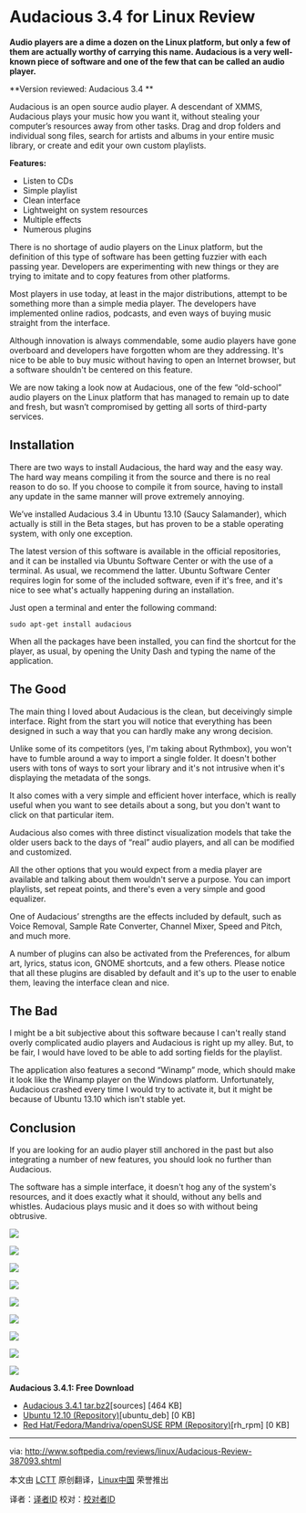 Audacious 3.4 for Linux Review
================================================================================
**Audio players are a dime a dozen on the Linux platform, but only a few of them are actually worthy of carrying this name. Audacious is a very well-known piece of software and one of the few that can be called an audio player.**

**Version reviewed: Audacious 3.4	**

Audacious is an open source audio player. A descendant of XMMS, Audacious plays your music how you want it, without stealing your computer’s resources away from other tasks. Drag and drop folders and individual song files, search for artists and albums in your entire music library, or create and edit your own custom playlists.

**Features:**

- Listen to CDs
- Simple playlist
- Clean interface
- Lightweight on system resources
- Multiple effects
- Numerous plugins 

There is no shortage of audio players on the Linux platform, but the definition of this type of software has been getting fuzzier with each passing year. Developers are experimenting with new things or they are trying to imitate and to copy features from other platforms.

Most players in use today, at least in the major distributions, attempt to be something more than a simple media player. The developers have implemented online radios, podcasts, and even ways of buying music straight from the interface.

Although innovation is always commendable, some audio players have gone overboard and developers have forgotten whom are they addressing. It's nice to be able to buy music without having to open an Internet browser, but a software shouldn't be centered on this feature.

We are now taking a look now at Audacious, one of the few “old-school” audio players on the Linux platform that has managed to remain up to date and fresh, but wasn’t compromised by getting all sorts of third-party services.

## Installation ##

There are two ways to install Audacious, the hard way and the easy way. The hard way means compiling it from the source and there is no real reason to do so. If you choose to compile it from source, having to install any update in the same manner will prove extremely annoying.

We’ve installed Audacious 3.4 in Ubuntu 13.10 (Saucy Salamander), which actually is still in the Beta stages, but has proven to be a stable operating system, with only one exception.

The latest version of this software is available in the official repositories, and it can be installed via Ubuntu Software Center or with the use of a terminal. As usual, we recommend the latter. Ubuntu Software Center requires login for some of the included software, even if it's free, and it's nice to see what's actually happening during an installation.

Just open a terminal and enter the following command:

    sudo apt-get install audacious

When all the packages have been installed, you can find the shortcut for the player, as usual, by opening the Unity Dash and typing the name of the application.

## The Good ##

The main thing I loved about Audacious is the clean, but deceivingly simple interface. Right from the start you will notice that everything has been designed in such a way that you can hardly make any wrong decision.

Unlike some of its competitors (yes, I'm taking about Rythmbox), you won't have to fumble around a way to import a single folder. It doesn't bother users with tons of ways to sort your library and it's not intrusive when it's displaying the metadata of the songs.

It also comes with a very simple and efficient hover interface, which is really useful when you want to see details about a song, but you don't want to click on that particular item.

Audacious also comes with three distinct visualization models that take the older users back to the days of “real” audio players, and all can be modified and customized.

All the other options that you would expect from a media player are available and talking about them wouldn't serve a purpose. You can import playlists, set repeat points, and there's even a very simple and good equalizer.

One of Audacious’ strengths are the effects included by default, such as Voice Removal, Sample Rate Converter, Channel Mixer, Speed and Pitch, and much more.

A number of plugins can also be activated from the Preferences, for album art, lyrics, status icon, GNOME shortcuts, and a few others. Please notice that all these plugins are disabled by default and it's up to the user to enable them, leaving the interface clean and nice.

## The Bad ##

I might be a bit subjective about this software because I can't really stand overly complicated audio players and Audacious is right up my alley. But, to be fair, I would have loved to be able to add sorting fields for the playlist.

The application also features a second “Winamp” mode, which should make it look like the Winamp player on the Windows platform. Unfortunately, Audacious crashed every time I would try to activate it, but it might be because of Ubuntu 13.10 which isn't stable yet.

## Conclusion ##

If you are looking for an audio player still anchored in the past but also integrating a number of new features, you should look no further than Audacious.

The software has a simple interface, it doesn't hog any of the system's resources, and it does exactly what it should, without any bells and whistles. Audacious plays music and it does so with without being obtrusive.

![](http://i1-news.softpedia-static.com/images/news2/Audacious-Review-387093-2.jpg)

![](http://i1-news.softpedia-static.com/images/news2/Audacious-Review-387093-3.jpg)

![](http://i1-news.softpedia-static.com/images/news2/Audacious-Review-387093-4.jpg)

![](http://i1-news.softpedia-static.com/images/news2/Audacious-Review-387093-5.jpg)

![](http://i1-news.softpedia-static.com/images/news2/Audacious-Review-387093-6.jpg)

![](http://i1-news.softpedia-static.com/images/news2/Audacious-Review-387093-7.jpg)

![](http://i1-news.softpedia-static.com/images/news2/Audacious-Review-387093-8.jpg)

![](http://i1-news.softpedia-static.com/images/news2/Audacious-Review-387093-9.jpg)

![](http://i1-news.softpedia-static.com/images/news2/Audacious-Review-387093-10.jpg)

**Audacious 3.4.1: Free Download**

- [Audacious 3.4.1 tar.bz2][1][sources] [464 KB]
- [Ubuntu 12.10 (Repository)][2][ubuntu_deb] [0 KB]
- [Red Hat/Fedora/Mandriva/openSUSE RPM (Repository)][2][rh_rpm] [0 KB]

--------------------------------------------------------------------------------

via: http://www.softpedia.com/reviews/linux/Audacious-Review-387093.shtml

本文由 [LCTT](https://github.com/LCTT/TranslateProject) 原创翻译，[Linux中国](http://linux.cn/) 荣誉推出

译者：[译者ID](https://github.com/译者ID) 校对：[校对者ID](https://github.com/校对者ID)

[1]:http://distfiles.audacious-media-player.org/audacious-3.4.1.tar.bz2
[2]:http://audacious-media-player.org/download